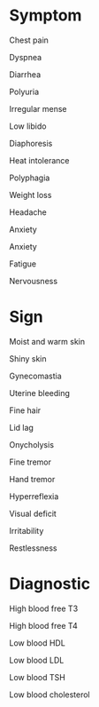 # Symptom

Chest pain

Dyspnea

Diarrhea

Polyuria

Irregular mense

Low libido

Diaphoresis

Heat intolerance

Polyphagia

Weight loss

Headache

Anxiety

Anxiety

Fatigue

Nervousness

# Sign

Moist and warm skin

Shiny skin

Gynecomastia

Uterine bleeding

Fine hair

Lid lag

Onycholysis

Fine tremor

Hand tremor

Hyperreflexia

Visual deficit

Irritability

Restlessness

# Diagnostic

High blood free T3

High blood free T4

Low blood HDL

Low blood LDL

Low blood TSH

Low blood cholesterol
